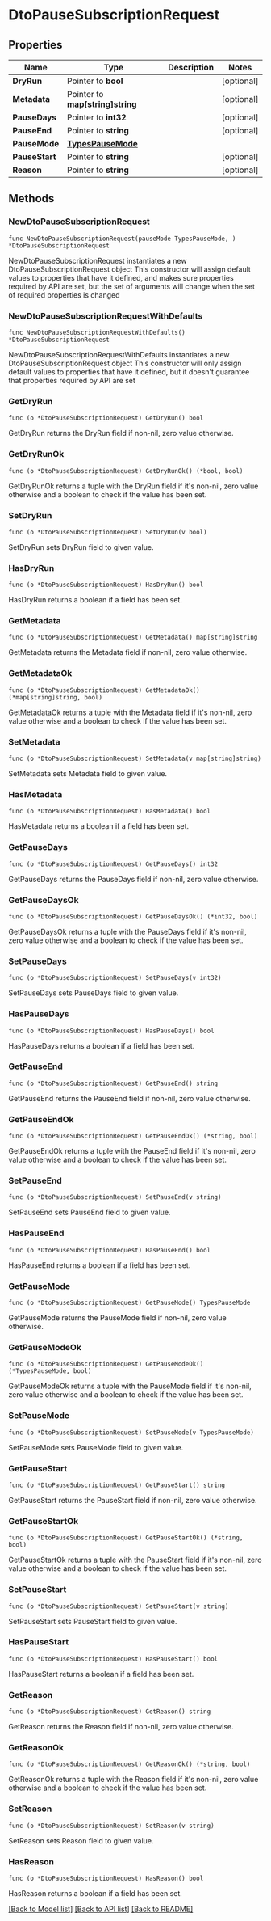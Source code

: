 # DtoPauseSubscriptionRequest

## Properties

Name | Type | Description | Notes
------------ | ------------- | ------------- | -------------
**DryRun** | Pointer to **bool** |  | [optional] 
**Metadata** | Pointer to **map[string]string** |  | [optional] 
**PauseDays** | Pointer to **int32** |  | [optional] 
**PauseEnd** | Pointer to **string** |  | [optional] 
**PauseMode** | [**TypesPauseMode**](TypesPauseMode.md) |  | 
**PauseStart** | Pointer to **string** |  | [optional] 
**Reason** | Pointer to **string** |  | [optional] 

## Methods

### NewDtoPauseSubscriptionRequest

`func NewDtoPauseSubscriptionRequest(pauseMode TypesPauseMode, ) *DtoPauseSubscriptionRequest`

NewDtoPauseSubscriptionRequest instantiates a new DtoPauseSubscriptionRequest object
This constructor will assign default values to properties that have it defined,
and makes sure properties required by API are set, but the set of arguments
will change when the set of required properties is changed

### NewDtoPauseSubscriptionRequestWithDefaults

`func NewDtoPauseSubscriptionRequestWithDefaults() *DtoPauseSubscriptionRequest`

NewDtoPauseSubscriptionRequestWithDefaults instantiates a new DtoPauseSubscriptionRequest object
This constructor will only assign default values to properties that have it defined,
but it doesn't guarantee that properties required by API are set

### GetDryRun

`func (o *DtoPauseSubscriptionRequest) GetDryRun() bool`

GetDryRun returns the DryRun field if non-nil, zero value otherwise.

### GetDryRunOk

`func (o *DtoPauseSubscriptionRequest) GetDryRunOk() (*bool, bool)`

GetDryRunOk returns a tuple with the DryRun field if it's non-nil, zero value otherwise
and a boolean to check if the value has been set.

### SetDryRun

`func (o *DtoPauseSubscriptionRequest) SetDryRun(v bool)`

SetDryRun sets DryRun field to given value.

### HasDryRun

`func (o *DtoPauseSubscriptionRequest) HasDryRun() bool`

HasDryRun returns a boolean if a field has been set.

### GetMetadata

`func (o *DtoPauseSubscriptionRequest) GetMetadata() map[string]string`

GetMetadata returns the Metadata field if non-nil, zero value otherwise.

### GetMetadataOk

`func (o *DtoPauseSubscriptionRequest) GetMetadataOk() (*map[string]string, bool)`

GetMetadataOk returns a tuple with the Metadata field if it's non-nil, zero value otherwise
and a boolean to check if the value has been set.

### SetMetadata

`func (o *DtoPauseSubscriptionRequest) SetMetadata(v map[string]string)`

SetMetadata sets Metadata field to given value.

### HasMetadata

`func (o *DtoPauseSubscriptionRequest) HasMetadata() bool`

HasMetadata returns a boolean if a field has been set.

### GetPauseDays

`func (o *DtoPauseSubscriptionRequest) GetPauseDays() int32`

GetPauseDays returns the PauseDays field if non-nil, zero value otherwise.

### GetPauseDaysOk

`func (o *DtoPauseSubscriptionRequest) GetPauseDaysOk() (*int32, bool)`

GetPauseDaysOk returns a tuple with the PauseDays field if it's non-nil, zero value otherwise
and a boolean to check if the value has been set.

### SetPauseDays

`func (o *DtoPauseSubscriptionRequest) SetPauseDays(v int32)`

SetPauseDays sets PauseDays field to given value.

### HasPauseDays

`func (o *DtoPauseSubscriptionRequest) HasPauseDays() bool`

HasPauseDays returns a boolean if a field has been set.

### GetPauseEnd

`func (o *DtoPauseSubscriptionRequest) GetPauseEnd() string`

GetPauseEnd returns the PauseEnd field if non-nil, zero value otherwise.

### GetPauseEndOk

`func (o *DtoPauseSubscriptionRequest) GetPauseEndOk() (*string, bool)`

GetPauseEndOk returns a tuple with the PauseEnd field if it's non-nil, zero value otherwise
and a boolean to check if the value has been set.

### SetPauseEnd

`func (o *DtoPauseSubscriptionRequest) SetPauseEnd(v string)`

SetPauseEnd sets PauseEnd field to given value.

### HasPauseEnd

`func (o *DtoPauseSubscriptionRequest) HasPauseEnd() bool`

HasPauseEnd returns a boolean if a field has been set.

### GetPauseMode

`func (o *DtoPauseSubscriptionRequest) GetPauseMode() TypesPauseMode`

GetPauseMode returns the PauseMode field if non-nil, zero value otherwise.

### GetPauseModeOk

`func (o *DtoPauseSubscriptionRequest) GetPauseModeOk() (*TypesPauseMode, bool)`

GetPauseModeOk returns a tuple with the PauseMode field if it's non-nil, zero value otherwise
and a boolean to check if the value has been set.

### SetPauseMode

`func (o *DtoPauseSubscriptionRequest) SetPauseMode(v TypesPauseMode)`

SetPauseMode sets PauseMode field to given value.


### GetPauseStart

`func (o *DtoPauseSubscriptionRequest) GetPauseStart() string`

GetPauseStart returns the PauseStart field if non-nil, zero value otherwise.

### GetPauseStartOk

`func (o *DtoPauseSubscriptionRequest) GetPauseStartOk() (*string, bool)`

GetPauseStartOk returns a tuple with the PauseStart field if it's non-nil, zero value otherwise
and a boolean to check if the value has been set.

### SetPauseStart

`func (o *DtoPauseSubscriptionRequest) SetPauseStart(v string)`

SetPauseStart sets PauseStart field to given value.

### HasPauseStart

`func (o *DtoPauseSubscriptionRequest) HasPauseStart() bool`

HasPauseStart returns a boolean if a field has been set.

### GetReason

`func (o *DtoPauseSubscriptionRequest) GetReason() string`

GetReason returns the Reason field if non-nil, zero value otherwise.

### GetReasonOk

`func (o *DtoPauseSubscriptionRequest) GetReasonOk() (*string, bool)`

GetReasonOk returns a tuple with the Reason field if it's non-nil, zero value otherwise
and a boolean to check if the value has been set.

### SetReason

`func (o *DtoPauseSubscriptionRequest) SetReason(v string)`

SetReason sets Reason field to given value.

### HasReason

`func (o *DtoPauseSubscriptionRequest) HasReason() bool`

HasReason returns a boolean if a field has been set.


[[Back to Model list]](../README.md#documentation-for-models) [[Back to API list]](../README.md#documentation-for-api-endpoints) [[Back to README]](../README.md)



